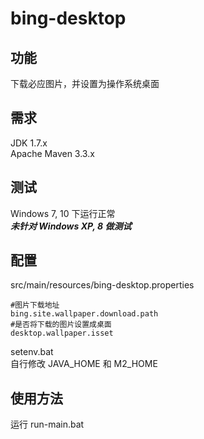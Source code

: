 # bing-desktop
## 功能
下载必应图片，并设置为操作系统桌面
## 需求
JDK 1.7.x  
Apache Maven 3.3.x
## 测试
Windows 7, 10 下运行正常  
***未针对 Windows XP, 8 做测试***
## 配置
src/main/resources/bing-desktop.properties  

    #图片下载地址
    bing.site.wallpaper.download.path
    #是否将下载的图片设置成桌面
    desktop.wallpaper.isset

setenv.bat  
自行修改 JAVA_HOME 和 M2_HOME
## 使用方法
运行 run-main.bat
